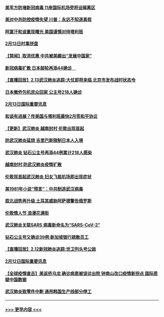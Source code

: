 #### [美军方防堵新冠病毒 11座国际机场旁将设隔离区](../pages/prog202/a102776870.md?t=02141402) 
#### [美对中共防控疫情失望 川普：永远不知道真假](../pages/prog202/a102776836.md?t=02141402) 
#### [阿富汗和谈重现曙光 美国谨慎对待塔利班](../pages/prog202/a102776748.md?t=02141402) 
#### [2月13日时事拼盘](../pages/prog202/a102776689.md?t=02141402) 
#### [【禁闻】取消优惠 中共被美踢出“发展中国家”](../pages/prog202/a102776670.md?t=02141402) 
#### [新冠病毒扩散 日本邮轮再添44确诊　](../pages/prog202/a102776518.md?t=02141402) 
#### [【直播回放】2.13武汉肺炎追踪:大仗即将来临 北京市发布战时状态令](../pages/prog202/a102776399.md?t=02141402) 
#### [日本撤侨包机民众回家 公主号218人确诊](../pages/prog202/a102776346.md?t=02141402) 
#### [2月13日国际重要讯息](../pages/prog202/a102776339.md?t=02141402) 
#### [和谈有进展？传美国与塔利班最快2月签和平协议](../pages/prog202/a102776291.md?t=02141402) 
#### [【更新】武汉肺炎 越南封村 伦敦出现首起](../pages/prog202/a102770740.md?t=02141402) 
#### [防武汉肺炎延烧 吉里巴斯限制日本人入境](../pages/prog202/a102776276.md?t=02141402) 
#### [武汉肺炎 钻石公主号再添44例累计218人感染](../pages/prog202/a102776089.md?t=02141402) 
#### [越南封村 防武汉肺炎疫情扩散](../pages/prog202/a102776214.md?t=02141402) 
#### [伦敦现首起武汉肺炎 妇女飞抵机场即出现症状](../pages/prog202/a102776031.md?t=02141402) 
#### [美1981年小说“预言”：中共制造武汉病毒](../pages/prog202/a102775980.md?t=02141402) 
#### [叙北战势再升级 土耳其威胁阿萨德警告俄罗斯](../pages/prog202/a102775904.md?t=02141402) 
#### [伦敦情人节 浪漫花满街](../pages/prog202/a102775786.md?t=02141402) 
#### [武汉肺炎关联SARS 病毒新命名为“SARS-CoV-2”](../pages/prog202/a102775719.md?t=02141402) 
#### [钻石公主号又确诊39例 新加坡银行疏散员工](../pages/prog202/a102775691.md?t=02141402) 
#### [【直播回放】2.12新冠肺炎追踪:世卫列头号公敌](../pages/prog202/a102775541.md?t=02141402) 
#### [2月12日国际重要讯息](../pages/prog202/a102775437.md?t=02141402) 
#### [【全球疫情直击】美返侨乌龙 确诊病患被误诊出院 钟南山改口疫情新拐点 国际质疑中国数据](../pages/prog202/a102775378.md?t=02141402) 
#### [武汉肺炎致零件中断 通用韩国生产线部分停工](../pages/prog202/a102775365.md?t=02141402) 

----
#### [ >>> 更早内容 <<< ](../indexes/prog202-earlier.md)
